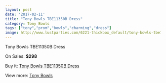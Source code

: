 ```yaml
---
layout: post
date: '2017-02-11'
title: "Tony Bowls TBE11350B Dress"
category: Tony Bowls
tags: ["tony","prom","bowls","charming","dress"]
image: http://www.lustparties.com/6221-thickbox_default/tony-bowls-tbe11350b-dress.jpg
---
```

Tony Bowls TBE11350B Dress

On Sales: **$298**
<a href="https://www.lustparties.com/en/tony-bowls/2132-tony-bowls-tbe11350b-dress.html"><amp-img layout="responsive" width="600" height="600" src="//www.lustparties.com/6221-thickbox_default/tony-bowls-tbe11350b-dress.jpg" alt="Tony Bowls TBE11350B Dress 0" /></a>

Buy it: [Tony Bowls TBE11350B Dress](https://www.lustparties.com/en/tony-bowls/2132-tony-bowls-tbe11350b-dress.html "Tony Bowls TBE11350B Dress")

View more: [Tony Bowls](https://www.lustparties.com/en/5-tony-bowls "Tony Bowls")